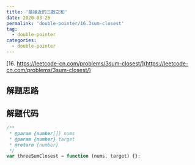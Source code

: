 ```yaml
---
title: '最接近的三数之和'
date: 2020-03-26
permalink: 'double-pointer/16.3sum-closest'
tag:
  - double-pointer
categories:
  - double-pointer
---
```


[16. https://leetcode-cn.com/problems/3sum-closest/](https://leetcode-cn.com/problems/3sum-closest/)

## 解题思路

## 解题代码

```js
/**
 * @param {number[]} nums
 * @param {number} target
 * @return {number}
 */
var threeSumClosest = function (nums, target) {};
```
